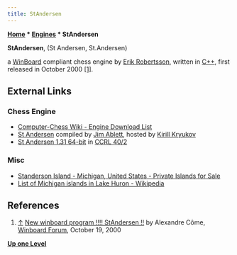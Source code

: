 ```yaml
---
title: StAndersen
---
```

**[Home](Home "Home") \* [Engines](Engines "Engines") \* StAndersen**


**StAndersen**, (St Andersen, St.Andersen)  

a [WinBoard](WinBoard "WinBoard") compliant chess engine by [Erik Robertsson](Erik_Robertsson "Erik Robertsson"), written in [C++](Cpp "Cpp"), first released in October 2000 <a id="cite-note-1" href="#cite-ref-1">[1]</a>. 



## External Links


### Chess Engine


* [Computer-Chess Wiki - Engine Download List](http://www.computer-chess.org/doku.php?id=computer_chess:wiki:download:engine_download_list)
* [St Andersen](http://kirr.homeunix.org/chess/engines/Jim%20Ablett/ST%20ANDERSEN/) compiled by [Jim Ablett](Jim_Ablett "Jim Ablett"), hosted by [Kirill Kryukov](Kirill_Kryukov "Kirill Kryukov")
* [St Andersen 1.31 64-bit](https://www.computerchess.org.uk/ccrl/404/cgi/engine_details.cgi?print=Details&each_game=1&eng=St%20Andersen%201.31%2064-bit#St_Andersen_1_31_64-bit) in [CCRL 40/2](CCRL "CCRL")


### Misc


* [Standerson Island - Michigan, United States - Private Islands for Sale](https://www.privateislandsonline.com/united-states/michigan/standerson-island)
* [List of Michigan islands in Lake Huron - Wikipedia](https://en.wikipedia.org/wiki/List_of_Michigan_islands_in_Lake_Huron)


## References


1. <a id="cite-ref-1" href="#cite-note-1">↑</a> [New winboard program !!!! StAndersen !!](http://www.open-aurec.com/wbforum/viewtopic.php?f=18&t=32537) by Alexandre Côme, [Winboard Forum](Computer_Chess_Forums "Computer Chess Forums"), October 19, 2000

**[Up one Level](Engines "Engines")**







 
